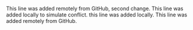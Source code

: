 This line was added remotely from GitHub, second change.
This line was added locally to simulate conflict.
this line was added locally.
This line was added remotely from GitHub.

